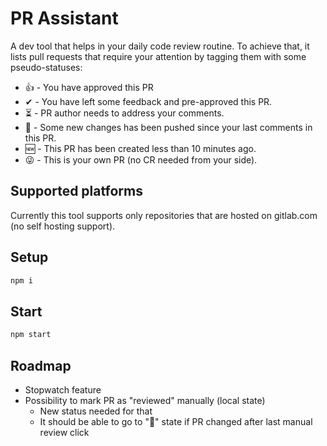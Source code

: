# PR Assistant

A dev tool that helps in your daily code review routine. To achieve that, it 
lists pull requests that require your attention by tagging them with some pseudo-statuses:

* 👍 - You have approved this PR
* ✔ - You have left some feedback and pre-approved this PR.
* ⏳ - PR author needs to address your comments.
* 👀 - Some new changes has been pushed since your last comments in this PR.
* 🆕 - This PR has been created less than 10 minutes ago.
* 😜 - This is your own PR (no CR needed from your side).

## Supported platforms

Currently this tool supports only repositories that are hosted on gitlab.com (no self hosting support).

## Setup

```bash
npm i
```

## Start

```bash
npm start
```


## Roadmap

* Stopwatch feature 
* Possibility to mark PR as "reviewed" manually (local state)
    * New status needed for that
    * It should be able to go to "👀" state if PR changed after last manual review click
